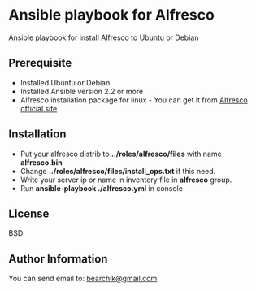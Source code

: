 # Ansible playbook for Alfresco
Ansible playbook for install Alfresco to Ubuntu or Debian

## Prerequisite
- Installed Ubuntu or Debian
- Installed Ansible version 2.2 or more
- Alfresco installation package for linux - You can get it from [Alfresco official site](https://www.alfresco.com/alfresco-community-editions)

## Installation
- Put your alfresco distrib to **../roles/alfresco/files** with name **alfresco.bin**
- Change **../roles/alfresco/files/install_ops.txt** if this need.
- Write your server ip or name in inventory file in **alfresco** group.
- Run **ansible-playbook ./alfresco.yml** in console

## License
BSD

## Author Information
You can send email to: bearchik@gmail.com
